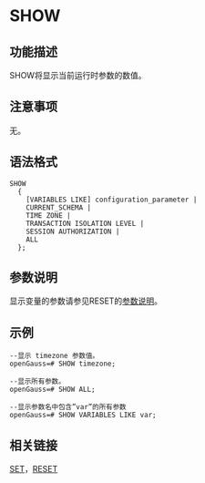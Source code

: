 # SHOW

## 功能描述<a name="zh-cn_topic_0283136640_zh-cn_topic_0237122191_zh-cn_topic_0059779163_s812131d8918641df9772c998b753f87e"></a>

SHOW将显示当前运行时参数的数值。

## 注意事项<a name="zh-cn_topic_0283136640_zh-cn_topic_0237122191_zh-cn_topic_0059779163_se3c9c9141f1b44ff9807883ea294625d"></a>

无。

## 语法格式<a name="zh-cn_topic_0283136640_zh-cn_topic_0237122191_zh-cn_topic_0059779163_s8d26aecdc3a24323a64f4df9f4df53f3"></a>

```
SHOW 
  { 
    [VARIABLES LIKE] configuration_parameter | 
    CURRENT_SCHEMA | 
    TIME ZONE | 
    TRANSACTION ISOLATION LEVEL | 
    SESSION AUTHORIZATION | 
    ALL 
  };
```

## 参数说明<a name="zh-cn_topic_0283136640_zh-cn_topic_0237122191_zh-cn_topic_0059779163_s96f32bd65e9e46f4bf15eb3c1663af3a"></a>

显示变量的参数请参见RESET的[参数说明](RESET.md#zh-cn_topic_0283137385_zh-cn_topic_0237122178_zh-cn_topic_0059779097_s46998dbd2cc84394b47aad2adc8ea141)。

## 示例<a name="zh-cn_topic_0283136640_zh-cn_topic_0237122191_zh-cn_topic_0059779163_s9926ef8e79984fac9b05d0b6bd0e8fd5"></a>

```
--显示 timezone 参数值。
openGauss=# SHOW timezone;

--显示所有参数。
openGauss=# SHOW ALL;

--显示参数名中包含”var”的所有参数
openGauss=# SHOW VARIABLES LIKE var;
```

## 相关链接<a name="zh-cn_topic_0283136640_zh-cn_topic_0237122191_zh-cn_topic_0059779163_s5f7ae1b9fc8c4edfa04138996c61eaa4"></a>

[SET](SET.md)，[RESET](RESET.md)

